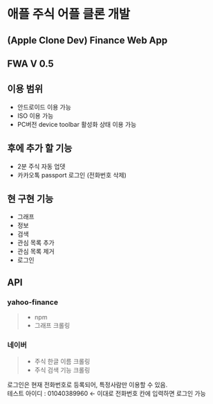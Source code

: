 # 애플 주식 어플 클론 개발

## (Apple Clone Dev) Finance Web App  
## FWA V 0.5  

## 이용 범위
- 안드로이드 이용 가능
- ISO 이용 가능
- PC버전 device toolbar 활성화 상태 이용 가능


## 후에 추가 할 기능
- 2분 주식 자동 업뎃
- 카카오톡 passport 로그인 (전화번호 삭제)


## 현 구현 기능
- 그래프
- 정보
- 검색
- 관심 목록 추가
- 관심 목록 제거
- 로그인


## API
### yahoo-finance
> - npm
> - 그래프 크롤링  
### 네이버
> - 주식 한글 이름 크롤링
> - 주식 검색 기능 크롤링


로그인은 현재 전화번호로 등록되어, 특정사람만 이용할 수 있음.  
테스트 아이디 : 01040389960  ← 이대로 전화번호 칸에 입력하면 로그인 가능
